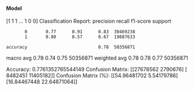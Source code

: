 #### Model
[1 1 1 ... 1 0 0]
Classification Report:
              precision    recall  f1-score   support

           0       0.77      0.91      0.83  30469238
           1       0.80      0.57      0.67  19887633

    accuracy                           0.78  50356871
   macro avg       0.78      0.74      0.75  50356871
weighted avg       0.78      0.78      0.77  50356871

Accuracy: 0.7761352765544149
Confusion Matrix:
[[27678562  2790676]
 [ 8482451 11405182]]
Confusion Matrix (%):
[[54.96481702  5.54179786]
 [16.84467448 22.64871064]]
